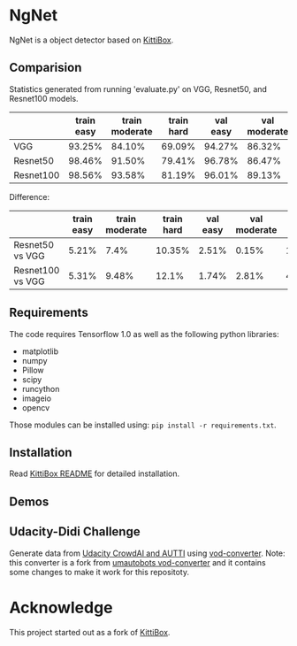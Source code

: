 # NgNet

NgNet is a object detector based on [KittiBox](https://github.com/MarvinTeichmann/KittiBox).

## Comparision

Statistics generated from running 'evaluate.py' on VGG, Resnet50, and Resnet100 models.

|           	| train easy 	| train moderate 	| train hard 	| val easy 	| val moderate 	| val hard 	| speed (msec) 	| speed (fps) 	| post (msec) 	|
|-----------	|------------	|----------------	|------------	|----------	|--------------	|----------	|--------------	|-------------	|-------------	|
| VGG       	| 93.25%     	| 84.10%         	| 69.09%     	| 94.27%   	| 86.32%       	| 70.78%   	| 104.4554     	| 9.5735      	| 3.5804      	|
| Resnet50  	| 98.46%     	| 91.50%         	| 79.41%     	| 96.78%   	| 86.47%       	| 72.33%   	| 59.9431      	| 16.6825     	| 3.1012      	|
| Resnet100 	| 98.56%     	| 93.58%         	| 81.19%     	| 96.01%   	| 89.13%       	| 75.02%   	| 98.4383      	| 10.1506     	| 2.9213      	|

Difference:

|                  	| train easy 	| train moderate 	| train hard 	| val easy 	| val moderate 	| val hard 	| speed 	|
|------------------	|------------	|----------------	|------------	|----------	|--------------	|----------	|-------	|
| Resnet50 vs VGG  	| 5.21%      	| 7.4%           	| 10.35%     	| 2.51%    	| 0.15%        	| 1.55%    	| x1.74 	|
| Resnet100 vs VGG 	| 5.31%      	| 9.48%          	| 12.1%      	| 1.74%    	| 2.81%        	| 4.24%    	| x1.06 	|

## Requirements

The code requires Tensorflow 1.0 as well as the following python libraries: 

* matplotlib
* numpy
* Pillow
* scipy
* runcython
* imageio
* opencv

Those modules can be installed using: `pip install -r requirements.txt`.

## Installation

Read [KittiBox README](https://github.com/nghiattran/ngnet/blob/master/KittiBox_README.md) for detailed installation.

## Demos

## Udacity-Didi Challenge

Generate data from [Udacity CrowdAI and AUTTI](https://github.com/udacity/self-driving-car/tree/master/annotations)
using [vod-converter](https://github.com/nghiattran/vod-converter). Note: this converter is a fork from
[umautobots vod-converter](https://github.com/umautobots/vod-converter) and it contains some changes to make it work
for this repositoty.

# Acknowledge

This project started out as a fork of [KittiBox](https://github.com/MarvinTeichmann/KittiBox).